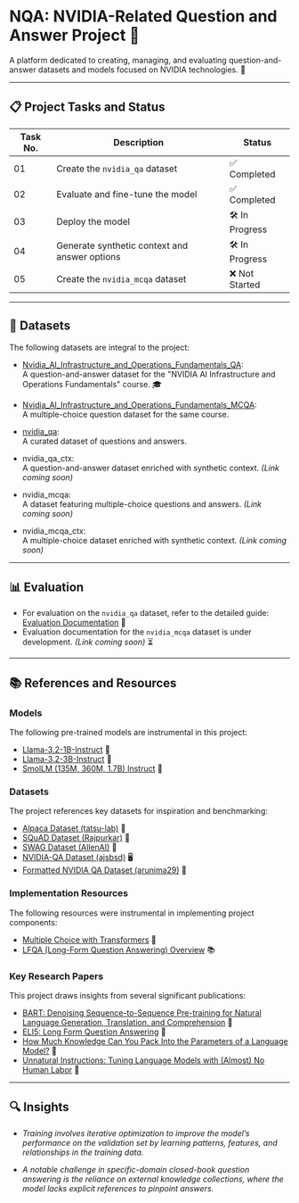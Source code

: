 # NQA: NVIDIA-Related Question and Answer Project 🧠

A platform dedicated to creating, managing, and evaluating question-and-answer datasets and models focused on NVIDIA technologies. 🚀

---

## 📋 Project Tasks and Status 

| Task No. | Description                                   | Status        |
|----------|-----------------------------------------------|---------------|
| 01       | Create the `nvidia_qa` dataset                | ✅ Completed  |
| 02       | Evaluate and fine-tune the model              | ✅ Completed  |
| 03       | Deploy the model                              | 🛠️ In Progress |
| 04       | Generate synthetic context and answer options | 🛠️ In Progress |
| 05       | Create the `nvidia_mcqa` dataset              | ❌ Not Started |

---

## 📂 Datasets 

The following datasets are integral to the project:  

- [Nvidia_AI_Infrastructure_and_Operations_Fundamentals_QA](https://huggingface.co/datasets/locchh/Nvidia_AI_Infrastructure_and_Operations_Fundamentals_QA):  
  A question-and-answer dataset for the "NVIDIA AI Infrastructure and Operations Fundamentals" course. 🎓

- [Nvidia_AI_Infrastructure_and_Operations_Fundamentals_MCQA](https://huggingface.co/datasets/locchh/Nvidia_AI_Infrastructure_and_Operations_Fundamentals_MCQA):  
  A multiple-choice question dataset for the same course.

- [nvidia_qa](https://huggingface.co/datasets/locchh/nvidia_qa):  
  A curated dataset of questions and answers.

- nvidia_qa_ctx:  
  A question-and-answer dataset enriched with synthetic context. *(Link coming soon)*

- nvidia_mcqa:  
  A dataset featuring multiple-choice questions and answers. *(Link coming soon)*

- nvidia_mcqa_ctx:  
  A multiple-choice dataset enriched with synthetic context. *(Link coming soon)*

---

## 📊 Evaluation 

- For evaluation on the `nvidia_qa` dataset, refer to the detailed guide: [Evaluation Documentation](./assets/docs/evaluate_nvidia_qa.md) 📖  
- Evaluation documentation for the `nvidia_mcqa` dataset is under development. *(Link coming soon)* ⏳

---

## 📚 References and Resources 

### Models  
The following pre-trained models are instrumental in this project:  

- [Llama-3.2-1B-Instruct](https://huggingface.co/meta-llama/Llama-3.2-1B-Instruct) 🦙  
- [Llama-3.2-3B-Instruct](https://huggingface.co/meta-llama/Llama-3.2-3B-Instruct) 🦙  
- [SmolLM (135M, 360M, 1.7B) Instruct](https://huggingface.co/collections/HuggingFaceTB/smollm-6695016cad7167254ce15966) 🤖

### Datasets  
The project references key datasets for inspiration and benchmarking:  

- [Alpaca Dataset (tatsu-lab)](https://huggingface.co/datasets/tatsu-lab/alpaca) 🦙  
- [SQuAD Dataset (Rajpurkar)](https://huggingface.co/datasets/rajpurkar/squad) 📖  
- [SWAG Dataset (AllenAI)](https://huggingface.co/datasets/allenai/swag) 🧠  
- [NVIDIA-QA Dataset (ajsbsd)](https://huggingface.co/datasets/ajsbsd/nvidia-qa) 🖥️  
- [Formatted NVIDIA QA Dataset (arunima29)](https://huggingface.co/datasets/arunima29/nvidia_qa_formatted) 📝  

### Implementation Resources  
The following resources were instrumental in implementing project components:  

- [Multiple Choice with Transformers](https://huggingface.co/docs/transformers/tasks/multiple_choice) 🔄  
- [LFQA (Long-Form Question Answering) Overview](https://yjernite.github.io/lfqa.html) 📚

### Key Research Papers  
This project draws insights from several significant publications:  

- [BART: Denoising Sequence-to-Sequence Pre-training for Natural Language Generation, Translation, and Comprehension](https://arxiv.org/pdf/1910.13461) 📑  
- [ELI5: Long Form Question Answering](https://arxiv.org/pdf/1907.09190) 📖  
- [How Much Knowledge Can You Pack Into the Parameters of a Language Model?](https://arxiv.org/pdf/2002.08910) 🧠  
- [Unnatural Instructions: Tuning Language Models with (Almost) No Human Labor](https://arxiv.org/pdf/2212.09689) 🤖

---

## 🔍 Insights 

- *Training involves iterative optimization to improve the model’s performance on the validation set by learning patterns, features, and relationships in the training data.*  

- *A notable challenge in specific-domain closed-book question answering is the reliance on external knowledge collections, where the model lacks explicit references to pinpoint answers.*